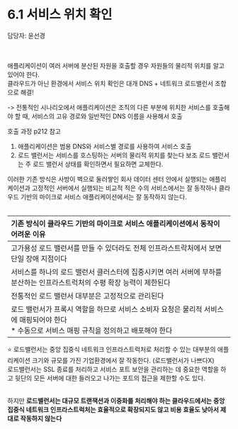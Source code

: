 # 6.1 서비스 위치 확인
담당자: 윤선경
</br>
</br>
</br>

애플리케이션이 여러 서버에 분산된 자원을 호출할 경우 자원들의 물리적 위치를 알고 있어야 한다.</br>
클라우드가 아닌 환경에서 서비스 위치 확인은 대개 DNS + 네트워크 로드밸런서 조합으로 해결!

-> 전통적인 시나리오에서 애플리케이션은 조직의 다른 부분에 위치한 서비스를 호출해야 할 때, 서비스의 고유 경로와 일반적인 DNS 이름을 사용해서 호출

호출 과정 p212 참고
1. 애플리케이션은 범용 DNS와 서비스별 경로를 사용하여 서비스 호출
2. 로드 밸런서는 서비스를 호스팅하는 서버의 물리적 위치를 찾는다
보조 로드 밸런서는 주 로드 밸런서 상태를 확인하면서 필요하면 교체한다.

이러한 기존 방식은 사방이 벽으로 둘러쌓인 회사 데이터 센터 안에서 실행되는 애플리케이션과 고정적인 서버에서 실행되는 비교적 적은 수의 서비스에서는 잘 동작하나
클라우드 기반의 마이크로 서비스 애플리케이션에서는 잘 동작하지 않는다.
</br>
</br>

|기존 방식이 클라우드 기반의 마이크로 서비스 애플리케이션에서 동작이 어려운 이유|
|:--|
|고가용성 로드 밸런서를 만들 수 있더라도 전체 인프라스트락처에서 보면 단일 장애 지점이다|
|서비스를 하나의 로드 밸런서 클러스터에 집중시키면 여러 서버에 부하를 분산하는 인프라스트럭처의 수평 확장 능력이 제한된다|
|전통적인 로드 밸런서 대부분은 고정적으로 관리된다|
|로드 밸런서가 프록시 역할을 하므로 서비스 소비자 요청은 물리적 서비스에 매핑되어야 한다</br> * 수동으로 서비스 매핑 규칙을 정의하고 배포해야 한다|

⭐ 로드밸런서는 중앙 집중식 네트워크 인프라스트럭처로 처리할 수 있는 대부분의 애플리케이션 크기와 규모를 가진 기업환경에서 잘 작동한다. (로드밸런서가 나쁘다X)</br>
  로드밸런서는 SSL 종료를 처리하고 서비스 포트 보안을 관리하는 데 중요한 역할을 하고 뒷단의 모든 서버에 대한 들러오고 나가는 포트의 접근을 제한할 수도 있다.
</br>
</br>
  
하지만 **로드밸런서는 대규모 트랜잭션과 이중화를 처리해야 하는 클라우드에서는 중앙 집중식 네트워크 인프라스트럭처는 효율적으로 확장되지도 않고 비용 효율도 낮아서 제대로 작동하지 않는다**
   
